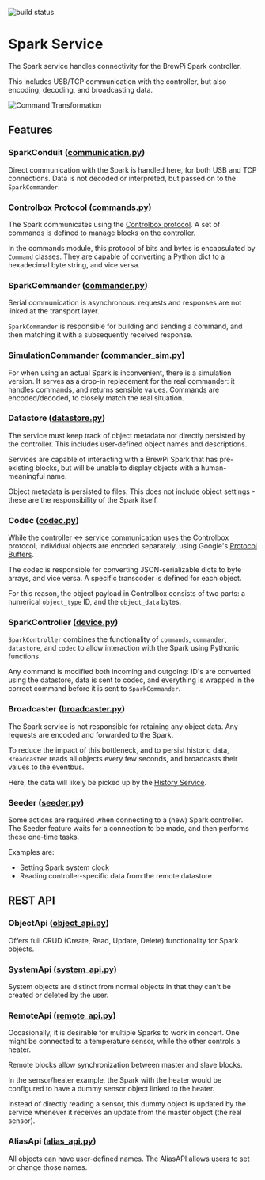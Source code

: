 ![build status](https://travis-ci.org/BrewBlox/brewblox-devcon-spark.svg?branch=develop)

# Spark Service

The Spark service handles connectivity for the BrewPi Spark controller.

This includes USB/TCP communication with the controller, but also encoding, decoding, and broadcasting data.

![Command Transformation](https://www.plantuml.com/plantuml/png/0/dLPDZ-Cs3BtdLn2vJ5BaurBqC2YAdSnaiLkqdS4cnHuBHQPZxTYIAygJCOh-zrAIl-99kjZroRQaH_BnaTGxSiAwgiZXtXI5q0dihT2K6bi8fuoUJ4fUL_uLfg9KgxAUmZyJu6VsmnoMorzW-WabgXU43_lz4rZykq9oqx0bB3y9ImZ27gi2jID8hIdEziAiiZcmxRMnS319FPzE-kE_YnBCuGjAjwQQ71RhqffKvGZtd_vyWBJICdZd3EpOrsUGCH2ABcZZ4AmwPYvy-cVxAeeonrjuUjpjOKt-r3gQeE2JiaWW67zxjz_-zRZvTNk_Rs4N7OmdIq0Yd01onY98Yy9XM4TUyvOdCP01Xmc-A8a36hj0xur-GUk0LEA3qIgPTXikHE6VVSPMZNRMv3bQ44Jgg0aqCssLX8yF13F6cNkyJMxaCwtEphzdmYiI1vKhLo_0CLpO1ee0NqjZ7IPmKYxZG2j2kvIPq4TnOFB9MQMFR09cxF3y7FS3CXqUhT_5Y386Y24ylzhx2S_Qd7JxlmzfDJd3lTFibiGoKCc8LYXYE9KoGKCqQQeyWGD2QYgTzBxrQMd_338ZJOAI4mCprFvzFinGbwLjM8D3eCadVtgsvqgY_DFcbpMZf0EJ3cg20t-onfb3bIwZTNQ_TZZAbtzsfi2eEbUNs0cMOKkBIwuDYIm39frhfHpnrt4O2i0p-AZnCv_UL7JxPcVh4J0lx161OazlH99mUT0Df0gPv5bmSyxQWuCW_Ed79kSNFDzOFB6yNk4aGimP5am5bRceUqrucNcmZ9rakweG-NN4VQR2JlYPKzEOZogZHY69qHodZkoCoF7_8zcpaNuxdRG__hsYcD0IMARdvTo9PLCffgZfhDyY58wuOeruYIEL_ArypN5NRel8nn1B9NRjCoaroda3_0VRl0KXfR59030UBjfQ32GD8kTMbjJU_aq0kxd2pzkGTtwjYNW1F4Ha5Zi8qv_NqmidudpuLf9ywwEwA92r8LaZfYmDATxETJNYVNMj59jP52BqP5oep0iiRdgUoAayzoo9bgTcLB4eBNwdfjek5AlkSXTwmE_jGhjhd7sbiVsV-y6bkoHfHrV0-Ehm-isOPuAg134O4ouJBge6QJGZLcz67zT6bOTIQ5W_-NJuwI6uj0-6LSVJBmngzcoKoiyPSeTmle9YzdbQBaRZfvbQV9ZJcSI9PYeh0sDSDYuxT-fZ64HzD5BeRWej8BGYQgu9_1ty4Y-nz_NtY0lZQi1tS-DobTMZ2zU4TxpZ8toP-my0 "Command Transformation")

## Features

### SparkConduit ([communication.py](./brewblox_devcon_spark/communication.py))

Direct communication with the Spark is handled here, for both USB and TCP connections. Data is not decoded or interpreted, but passed on to the `SparkCommander`.

### Controlbox Protocol ([commands.py](./brewblox_devcon_spark/commands.py))

The Spark communicates using the [Controlbox protocol](https://brewblox.netlify.com/dev/reference/spark_commands.html). A set of commands is defined to manage blocks on the controller.

In the commands module, this protocol of bits and bytes is encapsulated by `Command` classes. They are capable of converting a Python dict to a hexadecimal byte string, and vice versa.

### SparkCommander ([commander.py](./brewblox_devcon_spark/commander.py))

Serial communication is asynchronous: requests and responses are not linked at the transport layer.

`SparkCommander` is responsible for building and sending a command, and then matching it with a subsequently received response.

### SimulationCommander ([commander_sim.py](./brewblox_devcon_spark/commander_sim.py))

For when using an actual Spark is inconvenient, there is a simulation version. It serves as a drop-in replacement for the real commander: it handles commands, and returns sensible values.
Commands are encoded/decoded, to closely match the real situation.

### Datastore ([datastore.py](./brewblox_devcon_spark/datastore.py))

The service must keep track of object metadata not directly persisted by the controller. This includes user-defined object names and descriptions.

Services are capable of interacting with a BrewPi Spark that has pre-existing blocks, but will be unable to display objects with a human-meaningful name.

Object metadata is persisted to files. This does not include object settings - these are the responsibility of the Spark itself.

### Codec ([codec.py](./brewblox_devcon_spark/codec/codec.py))

While the controller <-> service communication uses the Controlbox protocol, individual objects are encoded separately, using Google's [Protocol Buffers](https://developers.google.com/protocol-buffers/).

The codec is responsible for converting JSON-serializable dicts to byte arrays, and vice versa. A specific transcoder is defined for each object.

For this reason, the object payload in Controlbox consists of two parts: a numerical `object_type` ID, and the `object_data` bytes.

### SparkController ([device.py](./brewblox_devcon_spark/device.py))

`SparkController` combines the functionality of `commands`, `commander`, `datastore`, and `codec` to allow interaction with the Spark using Pythonic functions.

Any command is modified both incoming and outgoing: ID's are converted using the datastore, data is sent to codec, and everything is wrapped in the correct command before it is sent to `SparkCommander`.

### Broadcaster ([broadcaster.py](./brewblox_devcon_spark/broadcaster.py))

The Spark service is not responsible for retaining any object data. Any requests are encoded and forwarded to the Spark.

To reduce the impact of this bottleneck, and to persist historic data, `Broadcaster` reads all objects every few seconds, and broadcasts their values to the eventbus.

Here, the data will likely be picked up by the [History Service](https://github.com/BrewBlox/brewblox-history).


### Seeder ([seeder.py](./brewblox_devcon_spark/seeder.py))

Some actions are required when connecting to a (new) Spark controller.
The Seeder feature waits for a connection to be made, and then performs these one-time tasks.

Examples are:
* Setting Spark system clock
* Reading controller-specific data from the remote datastore

## REST API

### ObjectApi ([object_api.py](./brewblox_devcon_spark/api/object_api.py))

Offers full CRUD (Create, Read, Update, Delete) functionality for Spark objects.

### SystemApi ([system_api.py](./brewblox_devcon_spark/api/system_api.py))

System objects are distinct from normal objects in that they can't be created or deleted by the user.

### RemoteApi ([remote_api.py](./brewblox_devcon_spark/api/remote_api.py))

Occasionally, it is desirable for multiple Sparks to work in concert. One might be connected to a temperature sensor, while the other controls a heater.

Remote blocks allow synchronization between master and slave blocks.

In the sensor/heater example, the Spark with the heater would be configured to have a dummy sensor object linked to the heater.

Instead of directly reading a sensor, this dummy object is updated by the service whenever it receives an update from the master object (the real sensor).

### AliasApi ([alias_api.py](./brewblox_devcon_spark/api/alias_api.py))

All objects can have user-defined names. The AliasAPI allows users to set or change those names.
